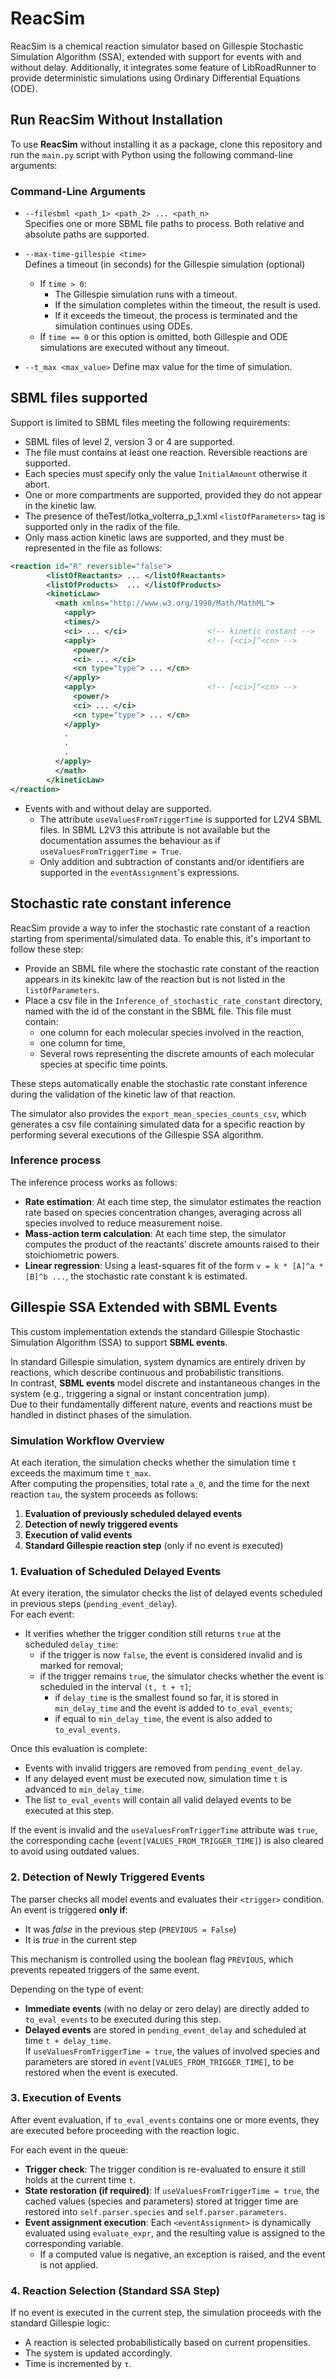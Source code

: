 # ReacSim
ReacSim is a chemical reaction simulator based on Gillespie Stochastic Simulation Algorithm (SSA), 
extended with support for events with and without delay. Additionally, it integrates some feature 
of LibRoadRunner to provide deterministic simulations using Ordinary Differential Equations (ODE).
## Run ReacSim Without Installation

To use **ReacSim** without installing it as a package, clone this repository and run the `main.py` script with Python using the following command-line arguments:

###  Command-Line Arguments

- `--filesbml <path_1> <path_2> ... <path_n>`  
  Specifies one or more SBML file paths to process. Both relative and absolute paths are supported.

- `--max-time-gillespie <time>`  
  Defines a timeout (in seconds) for the Gillespie simulation (optional)
  - If `time > 0`:
    - The Gillespie simulation runs with a timeout.
    - If the simulation completes within the timeout, the result is used.
    - If it exceeds the timeout, the process is terminated and the simulation continues using ODEs.
  - If `time == 0` or this option is omitted, both Gillespie and ODE simulations are executed without any timeout.
- `--t_max <max_value>` 
  Define max value for the time of simulation.


## SBML files supported
Support is limited to SBML files meeting the following requirements:

- SBML files of level 2, version 3 or 4 are supported. 
- The file must contains at least one reaction. Reversible reactions are supported.
- Each species must specify only the value `InitialAmount` otherwise it abort.
- One or more compartments are supported, provided they do not appear in the kinetic law.
- The presence of theTest/lotka_volterra_p_1.xml `<listOfParameters>` tag is supported only in the radix of the file.
- Only mass action kinetic laws are supported, and they must be represented in the file as follows:
```xml
<reaction id="R" reversible="false">
        <listOfReactants> ... </listOfReactants>
        <listOfProducts>  ... </listOfProducts>
        <kineticLaw>
          <math xmlns="http://www.w3.org/1998/Math/MathML">
            <apply>
            <times/>
            <ci> ... </ci>                  <!-- kinetic costant -->
            <apply>                         <!-- [<ci>]^<cn> -->
              <power/>
              <ci> ... </ci>
              <cn type="type"> ... </cn>
            </apply>
            <apply>                         <!-- [<ci>]^<cn> -->
              <power/>
              <ci> ... </ci>
              <cn type="type"> ... </cn>
            </apply>
            . 
            .
            .
          </apply>
          </math>
        </kineticLaw>
</reaction>
```

- Events with and without delay are supported.
  - The attribute `useValuesFromTriggerTime` is supported for L2V4 SBML files. In SBML L2V3 this attribute is not available but the documentation assumes the behaviour as if `useValuesFromTriggerTime = True`.    
  - Only addition and subtraction of constants and/or identifiers are supported in the `eventAssignment`'s expressions.

## Stochastic rate constant inference
ReacSim provide a way to infer the stochastic rate constant of a reaction starting from sperimental/simulated data. To enable this, it's important to follow these step:

- Provide an SBML file where the stochastic rate constant of the reaction appears in its kinekitc law of the reaction but is not listed in the `listOfParameters`.
- Place a csv file in the `Inference_of_stochastic_rate_constant` directory, named with the id of the constant in the SBML file. This file must contain:
  - one column for each molecular species involved in the reaction,
  - one column for time,
  - Several rows representing the discrete amounts of each molecular species at specific time points.

These steps automatically enable the stochastic rate constant inference during the validation of the kinetic law of that reaction.

The simulator also provides the `export_mean_species_counts_csv`, which generates a csv file containing simulated data for a specific reaction by performing several executions of the Gillespie SSA algorithm. 

### Inference process
The inference process works as follows:

- **Rate estimation**: At each time step, the simulator estimates the reaction rate based on species concentration changes, averaging across all species involved to reduce measurement noise.
- **Mass-action term calculation**: At each time step, the simulator computes the product of the reactants’ discrete amounts raised to their stoichiometric powers.
- **Linear regression**: Using a least-squares fit of the form `v = k * [A]^a * [B]^b ...`, the stochastic rate constant k is estimated.

## Gillespie SSA Extended with SBML Events

This custom implementation extends the standard Gillespie Stochastic Simulation Algorithm (SSA) to support **SBML events**.

In standard Gillespie simulation, system dynamics are entirely driven by reactions, which describe continuous and probabilistic transitions.  
In contrast, **SBML events** model discrete and instantaneous changes in the system (e.g., triggering a signal or instant concentration jump).  
Due to their fundamentally different nature, events and reactions must be handled in distinct phases of the simulation.


### Simulation Workflow Overview

At each iteration, the simulation checks whether the simulation time `t` exceeds the maximum time `t_max`.  
After computing the propensities, total rate `a_0`, and the time for the next reaction `tau`, the system proceeds as follows:

1. **Evaluation of previously scheduled delayed events**
2. **Detection of newly triggered events**
3. **Execution of valid events**
4. **Standard Gillespie reaction step** (only if no event is executed)


### 1. Evaluation of Scheduled Delayed Events

At every iteration, the simulator checks the list of delayed events scheduled in previous steps (`pending_event_delay`).  
For each event:

- It verifies whether the trigger condition still returns `true` at the scheduled `delay_time`:
  - if the trigger is now `false`, the event is considered invalid and is marked for removal;
  - if the trigger remains `true`, the simulator checks whether the event is scheduled in the interval `(t, t + τ]`;
    - if `delay_time` is the smallest found so far, it is stored in `min_delay_time` and the event is added to `to_eval_events`;
    - if equal to `min_delay_time`, the event is also added to `to_eval_events`.

Once this evaluation is complete:

- Events with invalid triggers are removed from `pending_event_delay`.
- If any delayed event must be executed now, simulation time `t` is advanced to `min_delay_time`.
- The list `to_eval_events` will contain all valid delayed events to be executed at this step.

If the event is invalid and the `useValuesFromTriggerTime` attribute was `true`, the corresponding cache (`event[VALUES_FROM_TRIGGER_TIME]`) is also cleared to avoid using outdated values.

### 2. Detection of Newly Triggered Events

The parser checks all model events and evaluates their `<trigger>` condition.  
An event is triggered **only if**:

- It was *false* in the previous step (`PREVIOUS = False`)
- It is *true* in the current step

This mechanism is controlled using the boolean flag `PREVIOUS`, which prevents repeated triggers of the same event.

Depending on the type of event:

- **Immediate events** (with no delay or zero delay) are directly added to `to_eval_events` to be executed during this step.
- **Delayed events** are stored in `pending_event_delay` and scheduled at time `t + delay_time`.  
  If `useValuesFromTriggerTime = true`, the values of involved species and parameters are stored in `event[VALUES_FROM_TRIGGER_TIME]`, to be restored when the event is executed.

### 3. Execution of Events

After event evaluation, if `to_eval_events` contains one or more events, they are executed before proceeding with the reaction logic.

For each event in the queue:

- **Trigger check**: The trigger condition is re-evaluated to ensure it still holds at the current time `t`.
- **State restoration (if required)**: If `useValuesFromTriggerTime = true`, the cached values (species and parameters) stored at trigger time are restored into `self.parser.species` and `self.parser.parameters`.
- **Event assignment execution**: Each `<eventAssignment>` is dynamically evaluated using `evaluate_expr`, and the resulting value is assigned to the corresponding variable.
  - If a computed value is negative, an exception is raised, and the event is not applied.

### 4. Reaction Selection (Standard SSA Step)

If no event is executed in the current step, the simulation proceeds with the standard Gillespie logic:

- A reaction is selected probabilistically based on current propensities.
- The system is updated accordingly.
- Time is incremented by `τ`.

